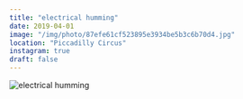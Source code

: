 ```yaml
---
title: "electrical humming"
date: 2019-04-01
image: "/img/photo/87efe61cf523895e3934be5b3c6b70d4.jpg"
location: "Piccadilly Circus"
instagram: true
draft: false
---
```


![electrical humming](/img/photo/87efe61cf523895e3934be5b3c6b70d4.jpg)
